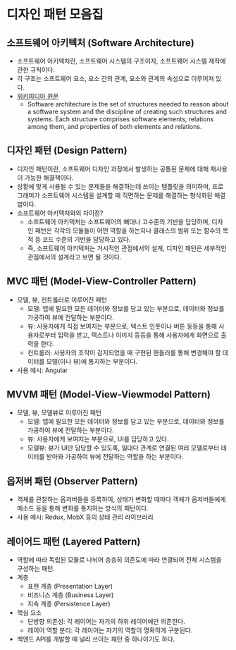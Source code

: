 # 디자인 패턴 모음집

## 소프트웨어 아키텍처 (Software Architecture)
- 소프트웨어 아키텍처란, 소프트웨어 시스템의 구조이자, 소프트웨어 시스템 제작에 관한 규칙이다.
- 각 구조는 소프트웨어 요소, 요소 간의 관계, 요소와 관계의 속성으로 이루어져 있다.
- [위키피디아 원문](https://en.wikipedia.org/wiki/Software_architecture)
  - Software architecture is the set of structures needed to reason about a software system and the discipline of creating such structures and systems. Each structure comprises software elements, relations among them, and properties of both elements and relations.

## 디자인 패턴 (Design Pattern)
- 디자인 패턴이란, 소프트웨어 디자인 과정에서 발생하는 공통된 문제에 대해 재사용이 가능한 해결책이다.
- 상황에 맞게 사용될 수 있는 문제들을 해결하는데 쓰이는 템플릿을 의미하며, 프로그래머가 소프트웨어 시스템을 설계할 때 직면하는 문제를 해결하는 형식화된 해결법이다.
- 소프트웨어 아키텍처와의 차이점?
  - 소프트웨어 아키텍처는 소프트웨어의 뼈대나 고수준의 기반을 담당하며, 디자인 패턴은 각각의 모듈들이 어떤 역할을 하는지나 클래스의 범위 또는 함수의 목적 등 코드 수준의 기반을 담당하고 있다.
  - 즉, 소프트웨어 아키텍처는 거시적인 관점에서의 설계, 디자인 패턴은 세부적인 관점에서의 설계라고 보면 될 것이다.

## MVC 패턴 (Model-View-Controller Pattern)
- 모델, 뷰, 컨트롤러로 이루어진 패턴
  - 모델: 앱에 필요한 모든 데이터와 정보를 담고 있는 부분으로, 데이터와 정보를 가공하여 뷰에 전달하는 부분이다.
  - 뷰: 사용자에게 직접 보여지는 부분으로, 텍스트 인풋이나 버튼 등등을 통해 사용자로부터 입력을 받고, 텍스트나 이미지 등등을 통해 사용자에게 화면으로 출력을 한다.
  - 컨트롤러: 사용자의 조작이 감지되었을 때 구현된 핸들러를 통해 변경해야 할 데이터를 모델(이나 뷰)에 통지하는 부분이다.
- 사용 예시: Angular

## MVVM 패턴 (Model-View-Viewmodel Pattern)
- 모델, 뷰, 모델뷰로 이루어진 패턴
  - 모델: 앱에 필요한 모든 데이터와 정보를 담고 있는 부분으로, 데이터와 정보를 가공하여 뷰에 전달하는 부분이다.
  - 뷰: 사용자에게 보여지는 부분으로, UI를 담당하고 있다.
  - 모델뷰: 뷰가 UI만 담당할 수 있도록, 일대다 관계로 연결된 여러 모델로부터 데이터를 받아와 가공하여 뷰에 전달하는 역할을 하는 부분이다.

## 옵저버 패턴 (Observer Pattern)
- 객체를 관찰하는 옵저버들을 등록하여, 상태가 변화할 때마다 객체가 옵저버들에게 메소드 등을 통해 변화를 통지하는 방식의 패턴이다.
- 사용 예시: Redux, MobX 등의 상태 관리 라이브러리

## 레이어드 패턴 (Layered Pattern)
- 역할에 따라 독립된 모듈로 나뉘어 층층히 의존도에 따라 연결되어 전체 시스템을 구성하는 패턴.
- 계층
  - 표현 계층 (Presentation Layer)
  - 비즈니스 계층 (Business Layer)
  - 지속 계층 (Persistence Layer)
- 핵심 요소
  - 단방향 의존성: 각 레이어는 자기의 하위 레이어에만 의존한다.
  - 레이어 역할 분리: 각 레이어는 자기의 역할이 명확하게 구분된다.
- 백엔드 API를 개발할 때 널리 쓰이는 패턴 중 하나이기도 하다.
